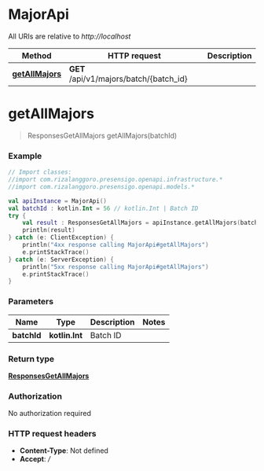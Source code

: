 # MajorApi

All URIs are relative to *http://localhost*

| Method | HTTP request | Description |
| ------------- | ------------- | ------------- |
| [**getAllMajors**](MajorApi.md#getAllMajors) | **GET** /api/v1/majors/batch/{batch_id} |  |


<a id="getAllMajors"></a>
# **getAllMajors**
> ResponsesGetAllMajors getAllMajors(batchId)



### Example
```kotlin
// Import classes:
//import com.rizalanggoro.presensigo.openapi.infrastructure.*
//import com.rizalanggoro.presensigo.openapi.models.*

val apiInstance = MajorApi()
val batchId : kotlin.Int = 56 // kotlin.Int | Batch ID
try {
    val result : ResponsesGetAllMajors = apiInstance.getAllMajors(batchId)
    println(result)
} catch (e: ClientException) {
    println("4xx response calling MajorApi#getAllMajors")
    e.printStackTrace()
} catch (e: ServerException) {
    println("5xx response calling MajorApi#getAllMajors")
    e.printStackTrace()
}
```

### Parameters
| Name | Type | Description  | Notes |
| ------------- | ------------- | ------------- | ------------- |
| **batchId** | **kotlin.Int**| Batch ID | |

### Return type

[**ResponsesGetAllMajors**](ResponsesGetAllMajors.md)

### Authorization

No authorization required

### HTTP request headers

 - **Content-Type**: Not defined
 - **Accept**: */*

